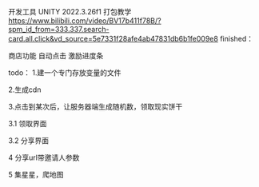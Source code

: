 开发工具
UNITY 2022.3.26f1
打包教学
https://www.bilibili.com/video/BV17b411f78B/?spm_id_from=333.337.search-card.all.click&vd_source=5e7331f28afe4ab47831db6b1fe009e8
finished：

商店功能
自动点击
激励进度条

todo：
1.建一个专门存放变量的文件

2.生成cdn

3.点击到某次后，让服务器端生成随机数，领取现实饼干

3.1 领取界面

3.2 分享界面

4 分享url带邀请人参数

5 集星星，爬地图